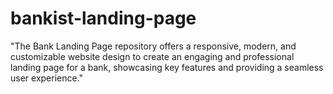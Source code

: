 # bankist-landing-page
"The Bank Landing Page repository offers a responsive, modern, and customizable website design to create an engaging and professional landing page for a bank, showcasing key features and providing a seamless user experience."
